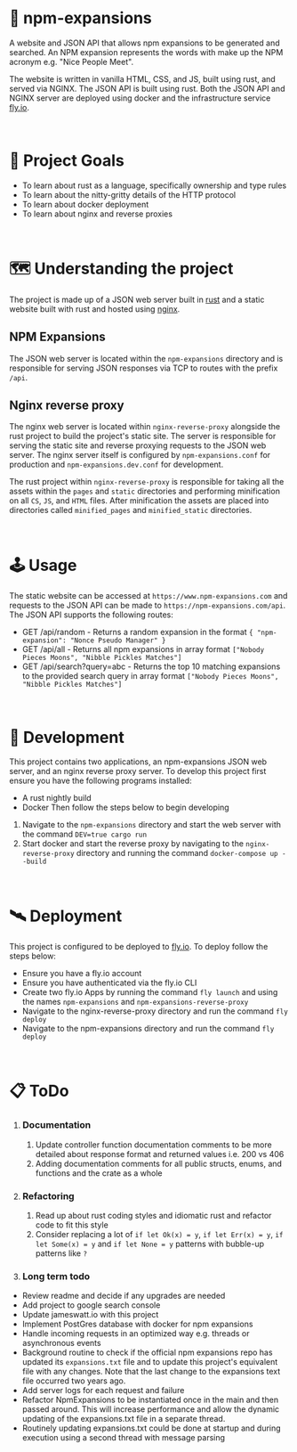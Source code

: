 # 💬 npm-expansions

<!-- ![](https://img.shields.io/github/license/Hiccup246/npm-expansions)
![](https://img.shields.io/github/languages/code-size/Hiccup246/npm-expansions) -->

<!-- ![site-screenshot](https://raw.githubusercontent.com/Hiccup246/npm-expansions/main/nginx-reverse-proxy/static/site-screenshot.webp) -->

A website and JSON API that allows npm expansions to be generated and searched. An NPM expansion represents the words with make up the NPM acronym e.g. "Nice People Meet".

The website is written in vanilla HTML, CSS, and JS, built using rust, and served via NGINX. The JSON API is built using rust. Both the JSON API and NGINX server are deployed using docker and the infrastructure service [fly.io](https://fly.io/).

<br>

# 🧭 Project Goals
- To learn about rust as a language, specifically ownership and type rules
- To learn about the nitty-gritty details of the HTTP protocol
- To learn about docker deployment
- To learn about nginx and reverse proxies

<br>

# 🗺️ Understanding the project
The project is made up of a JSON web server built in [rust](https://www.rust-lang.org/) and a static website built with rust and hosted using [nginx](https://www.nginx.com/).

## NPM Expansions
The JSON web server is located within the `npm-expansions` directory and is responsible for serving JSON responses via TCP to routes with the prefix `/api`.

## Nginx reverse proxy
The nginx web server is located within `nginx-reverse-proxy` alongside the rust project to build the project's static site. The server is responsible for serving the static site and reverse proxying requests to the JSON web server. The nginx server itself is configured by `npm-expansions.conf` for production and `npm-expansions.dev.conf` for development.

The rust project within `nginx-reverse-proxy` is responsible for taking all the assets within the `pages` and `static` directories and performing minification on all `CS`, `JS`, and `HTML` files. After minification the assets are placed into directories called `minified_pages` and `minified_static` directories.

<br>

# 🕹️ Usage
The static website can be accessed at `https://www.npm-expansions.com` and requests to the JSON API can be made to `https://npm-expansions.com/api`. The JSON API supports the following routes:
- GET /api/random - Returns a random expansion in the format `{ "npm-expansion": "Nonce Pseudo Manager" }`
- GET /api/all - Returns all npm expansions in array format `["Nobody Pieces Moons", "Nibble Pickles Matches"]`
- GET /api/search?query=abc - Returns the top 10 matching expansions to the provided search query in array format `["Nobody Pieces Moons", "Nibble Pickles Matches"]`

<br>

# 🔧 Development
This project contains two applications, an npm-expansions JSON web server, and an nginx reverse proxy server. To develop this project first ensure you have the following programs installed:
- A rust nightly build
- Docker
Then follow the steps below to begin developing
1. Navigate to the `npm-expansions` directory and start the web server with the command `DEV=true cargo run`
2. Start docker and start the reverse proxy by navigating to the `nginx-reverse-proxy` directory and running the command `docker-compose up --build`

<br>

# 🛰️ Deployment
This project is configured to be deployed to [fly.io](https://fly.io/). To deploy follow the steps below:
- Ensure you have a fly.io account
- Ensure you have authenticated via the fly.io CLI
- Create two fly.io Apps by running the command `fly launch` and using the names `npm-expansions` and `npm-expansions-reverse-proxy`
- Navigate to the nginx-reverse-proxy directory and run the command `fly deploy`
- Navigate to the npm-expansions directory and run the command `fly deploy`

<br>

# 📋 ToDo
1. ### Documentation
    1. Update controller function documentation comments to be more detailed about response format and returned values i.e. 200 vs 406
    2. Adding documentation comments for all public structs, enums, and functions and the crate as a whole
3. ### Refactoring
    1. Read up about rust coding styles and idiomatic rust and refactor code to fit this style
    2. Consider replacing a lot of `if let Ok(x) = y`, `if let Err(x) = y`, `if let Some(x) = y` and `if let None = y` patterns
    with bubble-up patterns like `?`
4. ### Long term todo
- Review readme and decide if any upgrades are needed
- Add project to google search console
- Update jameswatt.io with this project
- Implement PostGres database with docker for npm expansions
- Handle incoming requests in an optimized way e.g. threads or asynchronous events
- Background routine to check if the official npm expansions repo has updated its `expansions.txt` file and to update this project's equivalent file with any changes. Note that the last change to the expansions text file occurred two years ago.
- Add server logs for each request and failure
- Refactor NpmExpansions to be instantiated once in the main and then passed around. This will increase performance
  and allow the dynamic updating of the expansions.txt file in a separate thread.
- Routinely updating expansions.txt could be done at startup and during execution using a second thread with message parsing